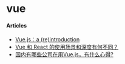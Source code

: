 # vue

#### Articles
* [Vue.js：a (re)introduction](https://zhuanlan.zhihu.com/p/20302927)
* [Vue 和 React 的使用场景和深度有何不同？](https://www.zhihu.com/question/31585377)
* [国内有哪些公司在用Vue.js，有什么心得?](http://www.zhihu.com/question/38213423?sort=created&page=1)
